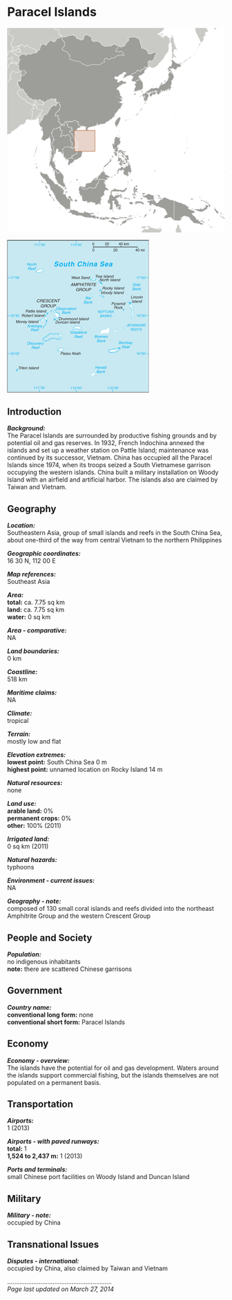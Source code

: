 # Paracel Islands

![Location of Paracel Islands](../locator-orig.png/pf.png)

![Map of Paracel Islands](../maps-orig.png/pf.png)


## Introduction

**_Background:_**   
The Paracel Islands are surrounded by productive fishing grounds and by potential oil and gas reserves. In 1932, French Indochina annexed the islands and set up a weather station on Pattle Island; maintenance was continued by its successor, Vietnam. China has occupied all the Paracel Islands since 1974, when its troops seized a South Vietnamese garrison occupying the western islands. China built a military installation on Woody Island with an airfield and artificial harbor. The islands also are claimed by Taiwan and Vietnam.


## Geography

**_Location:_**   
Southeastern Asia, group of small islands and reefs in the South China Sea, about one-third of the way from central Vietnam to the northern Philippines

**_Geographic coordinates:_**   
16 30 N, 112 00 E

**_Map references:_**   
Southeast Asia

**_Area:_**   
**total:** ca. 7.75 sq km   
**land:** ca. 7.75 sq km   
**water:** 0 sq km

**_Area - comparative:_**   
NA

**_Land boundaries:_**   
0 km

**_Coastline:_**   
518 km

**_Maritime claims:_**   
NA

**_Climate:_**   
tropical

**_Terrain:_**   
mostly low and flat

**_Elevation extremes:_**   
**lowest point:** South China Sea 0 m   
**highest point:** unnamed location on Rocky Island 14 m

**_Natural resources:_**   
none

**_Land use:_**   
**arable land:** 0%   
**permanent crops:** 0%   
**other:** 100% (2011)

**_Irrigated land:_**   
0 sq km (2011)

**_Natural hazards:_**   
typhoons

**_Environment - current issues:_**   
NA

**_Geography - note:_**   
composed of 130 small coral islands and reefs divided into the northeast Amphitrite Group and the western Crescent Group


## People and Society

**_Population:_**   
no indigenous inhabitants   
**note:** there are scattered Chinese garrisons


## Government

**_Country name:_**   
**conventional long form:** none   
**conventional short form:** Paracel Islands


## Economy

**_Economy - overview:_**   
The islands have the potential for oil and gas development. Waters around the islands support commercial fishing, but the islands themselves are not populated on a permanent basis.


## Transportation

**_Airports:_**   
1 (2013)

**_Airports - with paved runways:_**   
**total:** 1   
**1,524 to 2,437 m:** 1 (2013)

**_Ports and terminals:_**   
small Chinese port facilities on Woody Island and Duncan Island


## Military

**_Military - note:_**   
occupied by China


## Transnational Issues

**_Disputes - international:_**   
occupied by China, also claimed by Taiwan and Vietnam


............................................................   
_Page last updated on March 27, 2014_
